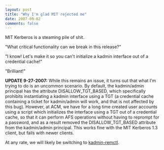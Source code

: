 ```yaml
---
layout: post
title: "Why I'm glad MIT rejected me"
date: 2007-09-02
comments: false
---
```

MIT Kerberos is a steaming pile of shit.




"What critical functionality can we break in this release?"




"I know! Let's make it so you can't initialize a kadmin interface out of a
credential cache!"




"Brilliant!"




**UPDATE 9-27-2007:** While this remains an issue, it turns out that what I'm
trying to do is an uncommon scenario. By default, the kadmin/admin principal
has the attribute DISALLOW_TGT_BASED, which specifically prohibits
instantiating a kadmin interface using a TGT (a credential cache containing a
ticket for kadmin/admin will work, and that is not affected by this bug).
However, at ACM, we have for a long time created user accounts using a script
which initializes the interface using a TGT out of a credential cache, so that
it can perform AFS operations without having to reprompt for a password, and
as a result removed the DISALLOW_TGT_BASED attribute from the kadmin/admin
principal. This works fine with the MIT Kerberos 1.3 client, but fails with
newer clients.




At any rate, we will likely be switching to [kadmin-remctl][0].



[0]: http://www.eyrie.org/~eagle/software/kadmin-remctl
